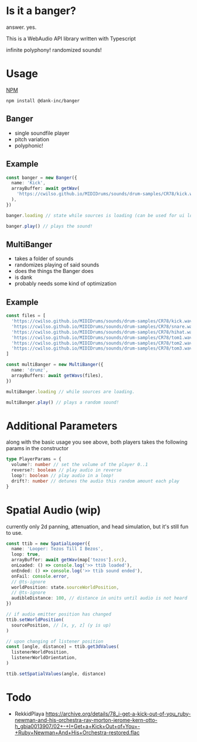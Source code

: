 # Is it a banger?

answer. yes.

This is a WebAudio API library written with Typescript

infinite polyphony!
randomized sounds!

# Usage

[NPM](https://www.npmjs.com/package/@dank-inc/banger)

```
npm install @dank-inc/banger
```

## Banger

- single soundfile player
- pitch variation
- polyphonic!

## Example

```ts
const banger = new Banger({
  name: 'Kick',
  arrayBuffer: await getWav(
    'https://cwilso.github.io/MIDIDrums/sounds/drum-samples/CR78/kick.wav',
  ),
})

banger.loading // state while sources is loading (can be used for ui loading screens)

banger.play() // plays the sound!
```

## MultiBanger

- takes a folder of sounds
- randomizes playing of said sounds
- does the things the Banger does
- is dank
- probably needs some kind of optimization

## Example

```ts
const files = [
  'https://cwilso.github.io/MIDIDrums/sounds/drum-samples/CR78/kick.wav',
  'https://cwilso.github.io/MIDIDrums/sounds/drum-samples/CR78/snare.wav',
  'https://cwilso.github.io/MIDIDrums/sounds/drum-samples/CR78/hihat.wav',
  'https://cwilso.github.io/MIDIDrums/sounds/drum-samples/CR78/tom1.wav',
  'https://cwilso.github.io/MIDIDrums/sounds/drum-samples/CR78/tom2.wav',
  'https://cwilso.github.io/MIDIDrums/sounds/drum-samples/CR78/tom3.wav',
]

const multiBanger = new MultiBanger({
  name: 'drumz',
  arrayBuffers: await getWavs(files),
})

multiBanger.loading // while sources are loading.

multiBanger.play() // plays a random sound!
```

# Additional Parameters

along with the basic usage you see above, both players takes the following params in the constructor

```ts
type PlayerParams = {
  volume?: number // set the volume of the player 0..1
  reverse?: boolean // play audio in reverse
  loop?: boolean // play audio in a loop!
  drift?: number // detunes the audio this random amount each play
}
```

# Spatial Audio (wip)

currently only 2d panning, attenuation, and head simulation, but it's still fun to use.

```ts
const ttib = new SpatialLooper({
  name: 'Looper: Tezos Till I Bezos',
  loop: true,
  arrayBuffer: await getWav(map['tezos'].src),
  onLoaded: () => console.log('>> ttib loaded'),
  onEnded: () => console.log('>> ttib sound ended'),
  onFail: console.error,
  // @ts-ignore
  worldPosition: state.sourceWorldPosition,
  // @ts-ignore
  audibleDistance: 100, // distance in units until audio is not heard
})

// if audio emitter position has changed
ttib.setWorldPosition(
  sourcePosition, // [x, y, z] (y is up)
)

// upon changing of listener position
const [angle, distance] = ttib.get3dValues(
  listenerWorldPosition,
  listenerWorldOrientation,
)

ttib.setSpatialValues(angle, distance)
```

# Todo

- RekkidPlaya
  https://archive.org/details/78_i-get-a-kick-out-of-you_ruby-newman-and-his-orchestra-ray-morton-jerome-kern-otto-h_gbia0013907/02+-+I+Get+a+Kick+Out+of+You+-+Ruby+Newman+And+His+Orchestra-restored.flac
